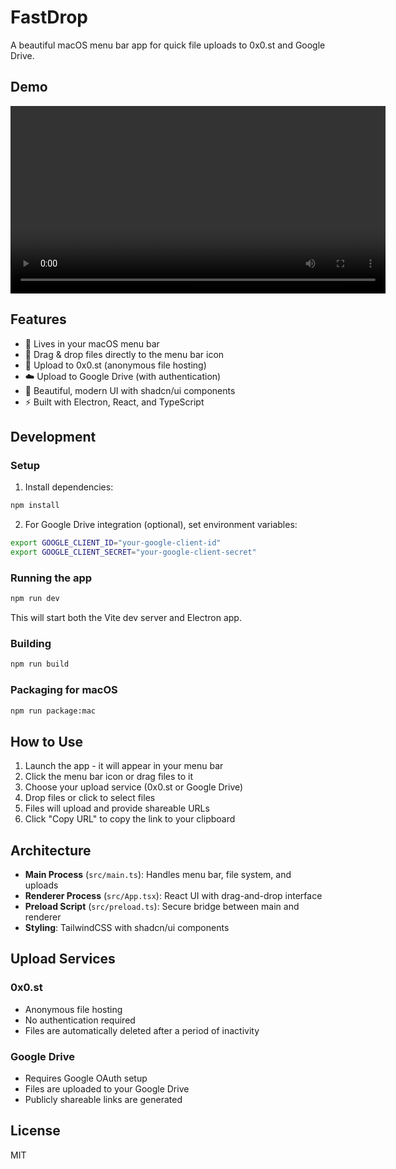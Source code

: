 # FastDrop

A beautiful macOS menu bar app for quick file uploads to 0x0.st and Google Drive.

## Demo

<video width="600" controls>
  <source src="fdrop/demo.mp4" type="video/mp4">
</video>

## Features

- 📁 Lives in your macOS menu bar
- 🎯 Drag & drop files directly to the menu bar icon
- 🚀 Upload to 0x0.st (anonymous file hosting)
- ☁️ Upload to Google Drive (with authentication)
- 💫 Beautiful, modern UI with shadcn/ui components
- ⚡ Built with Electron, React, and TypeScript

## Development

### Setup

1. Install dependencies:
```bash
npm install
```

2. For Google Drive integration (optional), set environment variables:
```bash
export GOOGLE_CLIENT_ID="your-google-client-id"
export GOOGLE_CLIENT_SECRET="your-google-client-secret"
```

### Running the app

```bash
npm run dev
```

This will start both the Vite dev server and Electron app.

### Building

```bash
npm run build
```

### Packaging for macOS

```bash
npm run package:mac
```

## How to Use

1. Launch the app - it will appear in your menu bar
2. Click the menu bar icon or drag files to it
3. Choose your upload service (0x0.st or Google Drive)
4. Drop files or click to select files
5. Files will upload and provide shareable URLs
6. Click "Copy URL" to copy the link to your clipboard

## Architecture

- **Main Process** (`src/main.ts`): Handles menu bar, file system, and uploads
- **Renderer Process** (`src/App.tsx`): React UI with drag-and-drop interface
- **Preload Script** (`src/preload.ts`): Secure bridge between main and renderer
- **Styling**: TailwindCSS with shadcn/ui components

## Upload Services

### 0x0.st
- Anonymous file hosting
- No authentication required
- Files are automatically deleted after a period of inactivity

### Google Drive
- Requires Google OAuth setup
- Files are uploaded to your Google Drive
- Publicly shareable links are generated

## License

MIT